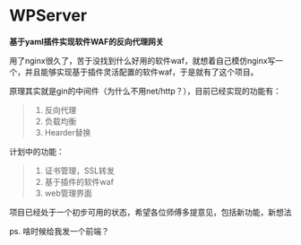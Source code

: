 # WPServer

**基于yaml插件实现软件WAF的反向代理网关**

用了nginx很久了，苦于没找到什么好用的软件waf，就想着自己模仿nginx写一个，并且能够实现基于插件灵活配置的软件waf，于是就有了这个项目。

原理其实就是gin的中间件（为什么不用net/http？），目前已经实现的功能有：

> 1. 反向代理
> 2. 负载均衡
> 3. Hearder替换

计划中的功能：

> 1. 证书管理，SSL转发
> 2. 基于插件的软件waf
> 3. web管理界面

项目已经处于一个初步可用的状态，希望各位师傅多提意见，包括新功能，新想法

ps. 啥时候给我发一个前端？
